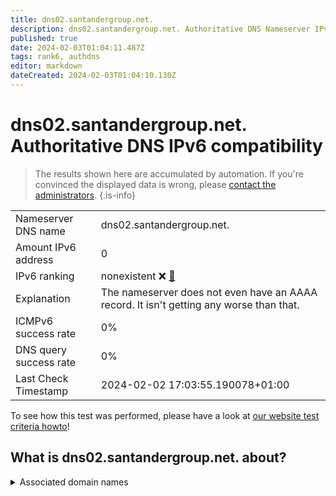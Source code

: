 ```yaml
---
title: dns02.santandergroup.net.
description: dns02.santandergroup.net. Authoritative DNS Nameserver IPv6 compatibility
published: true
date: 2024-02-03T01:04:11.487Z
tags: rank6, authdns
editor: markdown
dateCreated: 2024-02-03T01:04:10.130Z
---
```


# dns02.santandergroup.net. Authoritative DNS IPv6 compatibility

> The results shown here are accumulated by automation. If you're convinced the displayed data is wrong, please [contact the administrators](/howto/chat). 
{.is-info}




|   |   |
| - | - |
| Nameserver DNS name | dns02.santandergroup.net.
| Amount IPv6 address | 0
| IPv6 ranking | nonexistent :x: [🔗](/howto/ranking) |
| Explanation | The nameserver does not even have an AAAA record. It isn't getting any worse than that. |
| ICMPv6 success rate | 0%|
| DNS query success rate | 0% |
| Last Check Timestamp | 2024-02-02 17:03:55.190078+01:00 |

To see how this test was performed, please have a look at [our website test criteria howto](/howto/testcriteria/authdns)!


## What is dns02.santandergroup.net. about?






<details>
<summary>Associated domain names</summary>

www.santander.com

</details>
